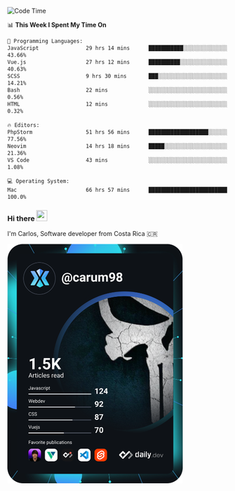 
<!--START_SECTION:waka-->
![Code Time](http://img.shields.io/badge/Code%20Time-8%2C746%20hrs%2027%20mins-blue)

📊 **This Week I Spent My Time On** 

```text
💬 Programming Languages: 
JavaScript               29 hrs 14 mins      ███████████░░░░░░░░░░░░░░   43.66% 
Vue.js                   27 hrs 12 mins      ██████████░░░░░░░░░░░░░░░   40.63% 
SCSS                     9 hrs 30 mins       ███░░░░░░░░░░░░░░░░░░░░░░   14.21% 
Bash                     22 mins             ░░░░░░░░░░░░░░░░░░░░░░░░░   0.56% 
HTML                     12 mins             ░░░░░░░░░░░░░░░░░░░░░░░░░   0.32%

🔥 Editors: 
PhpStorm                 51 hrs 56 mins      ███████████████████░░░░░░   77.56% 
Neovim                   14 hrs 18 mins      █████░░░░░░░░░░░░░░░░░░░░   21.36% 
VS Code                  43 mins             ░░░░░░░░░░░░░░░░░░░░░░░░░   1.08%

💻 Operating System: 
Mac                      66 hrs 57 mins      █████████████████████████   100.0%

```


<!--END_SECTION:waka-->

### Hi there <img src="https://media.giphy.com/media/hvRJCLFzcasrR4ia7z/giphy.gif" width="25px" height="25px">

I'm Carlos, Software developer from Costa Rica 🇨🇷

<a href="https://app.daily.dev/carum98"><img src="https://github.com/carum98/carum98/blob/main/devcard.svg" width="400" alt="Carlos Umaña Acevedo's Dev Card"/></a>
